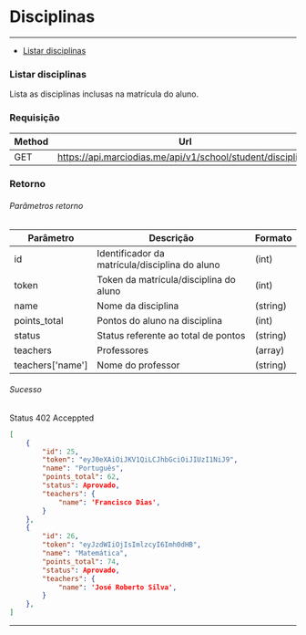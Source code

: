 # Disciplinas

---

- [Listar disciplinas](#section-disciplines)

<a name="section-login"></a>
### Listar disciplinas

Lista as disciplinas inclusas na matrícula do aluno.

### Requisição

| Method | Url                                             |
|--------|-------------------------------------------------|
| GET   | https://api.marciodias.me/api/v1/school/student/disciplines |

### Retorno

###### Parâmetros retorno

| Parâmetro  | Descrição                                       | Formato    |
|----------- |-------------------------------------------------| ---------- |
| id         | Identificador da matrícula/disciplina do aluno  | (int)      |
| token      | Token da matrícula/disciplina do aluno          | (int)      |
| name       | Nome da disciplina                              | (string)   |
| points_total | Pontos do aluno na disciplina                 | (int)      |
| status | Status referente ao total de pontos                 | (string)   |
| teachers | Professores                                       | (array)    |
| teachers['name'] | Nome do professor                         | (string)   |

###### Sucesso

Status 402 Acceppted

```json 
[
	{
	    "id": 25,
	    "token": "eyJ0eXAiOiJKV1QiLCJhbGciOiJIUzI1NiJ9",
	    "name": "Português",
	    "points_total": 62,
	    "status": Aprovado,
	    "teachers": {
	    	"name": 'Francisco Dias',
	    }
	},
	{
	    "id": 26,
	    "token": "eyJzdWIiOjIsImlzcyI6Imh0dHB",
	    "name": "Matemática",
	    "points_total": 74,
	    "status": Aprovado,
	    "teachers": {
	    	"name": 'José Roberto Silva',
	    }
	},
]
```

---